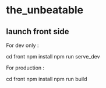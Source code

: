 # the_unbeatable


## launch front side


For dev only :

cd front
npm install
npm run serve_dev


For production :

cd front
npm install 
npm run build
